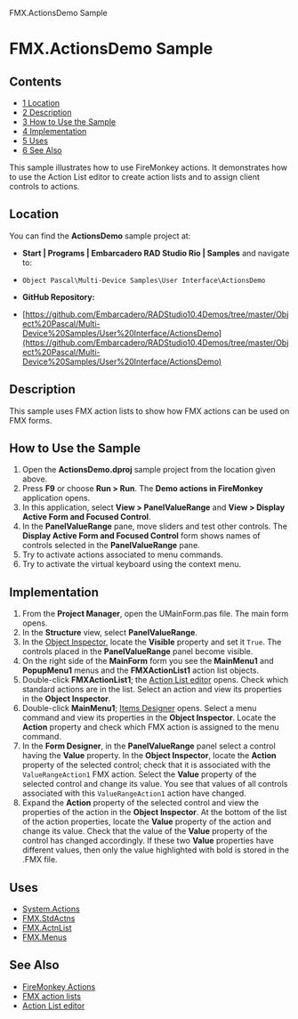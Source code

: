 FMX.ActionsDemo Sample[]()
# FMX.ActionsDemo Sample 



## Contents



* [1 Location](#Location)
* [2 Description](#Description)
* [3 How to Use the Sample](#How_to_Use_the_Sample)
* [4 Implementation](#Implementation)
* [5 Uses](#Uses)
* [6 See Also](#See_Also)

This sample illustrates how to use FireMonkey actions. It demonstrates how to use the Action List editor to create action lists and to assign client controls to actions.
## Location 

You can find the **ActionsDemo** sample project at:
* **Start | Programs | Embarcadero RAD Studio Rio | Samples** and navigate to:

* `Object Pascal\Multi-Device Samples\User Interface\ActionsDemo`

* **GitHub Repository:**

* [https://github.com/Embarcadero/RADStudio10.4Demos/tree/master/Object%20Pascal/Multi-Device%20Samples/User%20Interface/ActionsDemo](https://github.com/Embarcadero/RADStudio10.4Demos/tree/master/Object%20Pascal/Multi-Device%20Samples/User%20Interface/ActionsDemo)

## Description 

This sample uses FMX action lists to show how FMX actions can be used on FMX forms. 
## How to Use the Sample 


1.  Open the **ActionsDemo.dproj** sample project from the location given above.
2.  Press **F9** or choose **Run > Run**. The **Demo actions in FireMonkey** application opens.
3.  In this application, select **View > PanelValueRange** and **View > Display Active Form and Focused Control**.
4.  In the **PanelValueRange** pane, move sliders and test other controls. The **Display Active Form and Focused Control** form shows names of controls selected in the **PanelValueRange** pane.
5.  Try to activate actions associated to menu commands.
6.  Try to activate the virtual keyboard using the context menu.

## Implementation 


1.  From the **Project Manager**, open the UMainForm.pas file. The main form opens.
2.  In the **Structure** view, select **PanelValueRange**.
3.  In the [Object Inspector](http://docwiki.embarcadero.com/RADStudio/en/Object_Inspector_(IDE_Tutorial)), locate the **Visible** property and set it `True`. The controls placed in the **PanelValueRange** panel become visible.
4.  On the right side of the **MainForm** form you see the **MainMenu1** and **PopupMenu1** menus and the **FMXActionList1** action list objects.
5.  Double-click **FMXActionList1**; the [Action List editor](http://docwiki.embarcadero.com/RADStudio/en/Action_List_editor) opens. Check which standard actions are in the list. Select an action and view its properties in the **Object Inspector**.
6.  Double-click **MainMenu1**; [Items Designer](http://docwiki.embarcadero.com/RADStudio/en/Items_Designer) opens. Select a menu command and view its properties in the **Object Inspector**. Locate the **Action** property and check which FMX action is assigned to the menu command.
7.  In the **Form Designer**, in the **PanelValueRange** panel select a control having the **Value** property. In the **Object Inspector**, locate the **Action** property of the selected control; check that it is associated with the `ValueRangeAction1` FMX action. Select the **Value** property of the selected control and change its value. You see that values of all controls associated with this `ValueRangeAction1` action have changed.
8.  Expand the **Action** property of the selected control and view the properties of the action in the **Object Inspector**. At the bottom of the list of the action properties, locate the **Value** property of the action and change its value. Check that the value of the **Value** property of the control has changed accordingly. If these two **Value** properties have different values, then only the value highlighted with bold is stored in the .FMX file.

## Uses 


* [System.Actions](http://docwiki.embarcadero.com/Libraries/en/System.Actions)
* [FMX.StdActns](http://docwiki.embarcadero.com/Libraries/en/FMX.StdActns)
* [FMX.ActnList](http://docwiki.embarcadero.com/Libraries/en/FMX.ActnList)
* [FMX.Menus](http://docwiki.embarcadero.com/Libraries/en/FMX.Menus)

## See Also 


* [FireMonkey Actions](http://docwiki.embarcadero.com/RADStudio/en/FireMonkey_Actions)
* [FMX action lists](http://docwiki.embarcadero.com/Libraries/en/FMX.ActnList.TActionList)
* [Action List editor](http://docwiki.embarcadero.com/RADStudio/en/Action_List_editor)





